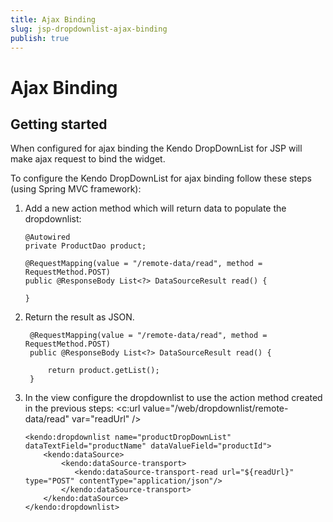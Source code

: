 ```yaml
---
title: Ajax Binding
slug: jsp-dropdownlist-ajax-binding
publish: true
---
```


# Ajax Binding

## Getting started

When configured for ajax binding the Kendo DropDownList for JSP will make ajax request to bind the widget.

To configure the Kendo DropDownList for ajax binding follow these steps (using Spring MVC framework):

1.  Add a new action method which will return data to populate the dropdownlist:

        @Autowired
        private ProductDao product;

        @RequestMapping(value = "/remote-data/read", method = RequestMethod.POST)
        public @ResponseBody List<?> DataSourceResult read() {

        }

3. Return the result as JSON.

        @RequestMapping(value = "/remote-data/read", method = RequestMethod.POST)
        public @ResponseBody List<?> DataSourceResult read() {

            return product.getList();
        }

5.  In the view configure the dropdownlist to use the action method created in the previous steps:
        <c:url value="/web/dropdownlist/remote-data/read" var="readUrl" />

        <kendo:dropdownlist name="productDropDownList" dataTextField="productName" dataValueField="productId">
            <kendo:dataSource>
                <kendo:dataSource-transport>
                   <kendo:dataSource-transport-read url="${readUrl}" type="POST" contentType="application/json"/>
                </kendo:dataSource-transport>
            </kendo:dataSource>
        </kendo:dropdownlist>
 
